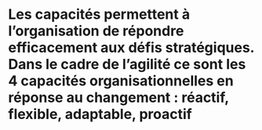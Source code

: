 # Les capacités permettent à l’organisation de répondre efficacement aux défis stratégiques. Dans le cadre de l’agilité ce sont les 4 capacités organisationnelles en réponse au changement : réactif, flexible, adaptable, proactif
